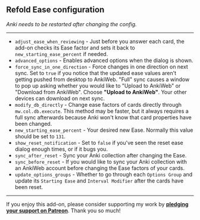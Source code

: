 ## Refold Ease configuration

*Anki needs to be restarted after changing the config.*

****

* `adjust_ease_when_reviewing` - Just before you answer each card,
the add-on checks its Ease factor and sets it back to `new_starting_ease_percent` if needed.
* `advanced_options` - Enables advanced options when the dialog is shown.
* `force_sync_in_one_direction` - Force changes in one direction on next sync.
Set to `true` if you notice that the updated ease values aren't
getting pushed from desktop to AnkiWeb.
"Full" sync causes a window to pop up asking whether you would like to "Upload to AnkiWeb"
or "Download from AnkiWeb". Choose **"Upload to AnkiWeb"**.
Your other devices can download on next sync.
* `modify_db_directly` - Change ease factors of cards directly through `mw.col.db.execute`.
This method may be faster, but it always requires a full sync afterwards
because Anki won't know that card properties have been changed.
* `new_starting_ease_percent` - Your desired new Ease. Normally this value should be set to `131`.
* `show_reset_notification` - Set to `false` if you've seen the reset ease dialog enough times, or if it bugs you.
* `sync_after_reset` - Sync your Anki collection after changing the Ease.
* `sync_before_reset` - If you would like to sync your Anki collection with an AnkiWeb account
before changing the Ease factors of your cards.
* `update_options_groups` - Whether to go through each `Options Group`
and update its `Starting Ease` and `Interval Modifier` after the cards have been reset.

****

If you enjoy this add-on, please consider supporting my work by
**[pledging your support on Patreon](https://www.patreon.com/bePatron?u=43555128)**.
Thank you so much!
